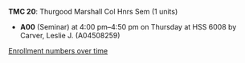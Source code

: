 **TMC 20**: Thurgood Marshall Col Hnrs Sem (1 units)

- **A00** (Seminar) at 4:00 pm–4:50 pm on Thursday at HSS 6008 by Carver, Leslie J. (A04508259)

[Enrollment numbers over time](./TMC20.tsv)

